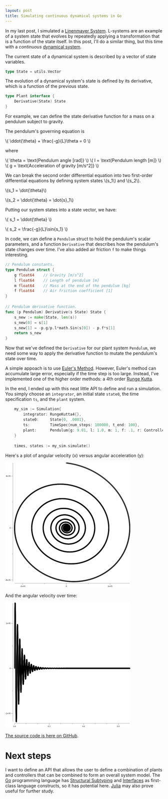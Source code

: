 ```yaml
---
layout: post
title: Simulating continuous dynamical systems in Go 
---
```


In my last post, I simulated a [Linenmayer System](https://en.wikipedia.org/wiki/L-system). L-systems are an example of a system state that evolves by repeatedly applying a transformation that is a function of the state itself. In this post, I'll do a similar thing, but this time with a *continuous* [dynamical system](https://en.wikipedia.org/wiki/Dynamical_systems_theory).

The current state of a dynamical system is described by a vector of state variables.
```go
type State = utils.Vector
```

The evolution of a dynamical system's state is defined by its derivative, which is a function of the previous state. 
```go
type Plant interface {
    Derivative(State) State
}
```

For example, we can define the state derivative function for a mass on a pendulum subject to gravity.

The pendulum's governing equation is

\\( \ddot{\theta} + \frac{-g}{L}\theta = 0 \\)

where

\\( \theta = \text{Pendulum angle [rad]} \\)
\\( l = \text{Pendulum length [m]} \\)
\\( g = \text{Acceleration of gravity [m/s^2]} \\)

We can break the second order differential equation into two first-order differential equations by defining system states \\(s_1\\) and \\(s_2\\).

\\(s_1 = \dot{\theta}\\)

\\(s_2 = \ddot{\theta} = \dot{s}_1\\)

Putting our system states into a state vector, we have:

\\(
    s_1 = \ddot{\theta}
\\)

\\(
    s_2 = \frac{-g}{L}\sin{s_1}
\\)

In code, we can define a `Pendulum` struct to hold the pendulum's scalar parameters, and a function `Derivative` that describes how the pendulum's state changes over time. I've also added air friction `f` to make things interesting.

```go
// Pendulum constants.
type Pendulum struct {
	g float64    // Gravity [m/s^2]
	l float64    // Length of pendulum [m]
	m float64    // Mass at the end of the pendulum [kg]
	f float64    // Air friction coefficient [1]
}

// Pendulum derivative function.
func (p Pendulum) Derivative(s State) State {
	s_new := make(State, len(s))
	s_new[0] = s[1]
	s_new[1] = -p.g/p.l*math.Sin(s[0]) - p.f*s[1]
	return s_new
}
```

Now that we've defined the `Derivative` for our plant system `Pendulum`, we need some way to apply the derivative function to mutate the pendulum's state over time.

A simple appoach is to use [Euler's Method](https://en.wikipedia.org/wiki/Euler_method). However, Euler's method can accumulate large error, especially if the time step is too large. Instead, I've implemented one of the higher order methods: a 4th order [Runge Kutta](https://en.wikipedia.org/wiki/Runge%E2%80%93Kutta_methods).

In the end, I ended up with this neat little API to define and run a simulation. You simply choose an `integrator`, an initial state `state0`, the time specification `ts`, and the `plant` system.
```go
	my_sim := Simulation{
		integrator: RungeKutta4{},
		state0:     State{0, .0001},
		ts:         TimeSpec{num_steps: 100000, t_end: 100},
		plant:      Pendulum{g: 9.81, l: 1.0, m: 1, f: .1, r: Controlled{}},
	}

	times, states := my_sim.simulate()
```

<!-- Here's a pretty gif of a pendulum with air resistance:
<img src="../images/pendulum.gif" width="400"> -->

Here's a plot of angular velocity (x) versus angular acceleration (y):

<img src="../images/rk4_state_space.png" width="400">

And the angular velocity over time:

<img src="../images/rk4_velocity.png" width="400">

[The source code is here on GitHub](https://github.com/acjensen/control).

# Next steps

I want to define an API that allows the user to define a combination of plants and controllers that can be combined to form an overall system model. The [Go](https://golang.org/) programming language has [Structural Subtyping](https://en.wikipedia.org/wiki/Structural_type_system) and [Interfaces](https://en.wikipedia.org/wiki/Interface_(computing)) as first-class language constructs, so it has potential here. [Julia](https://julialang.org/) may also prove useful for further study.